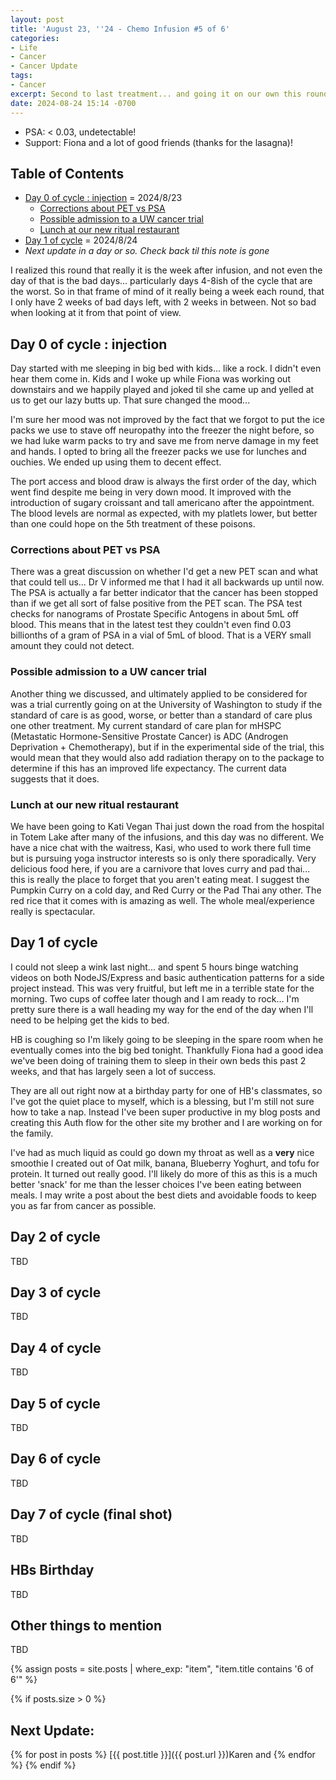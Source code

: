 ```yaml
---
layout: post
title: 'August 23, ''24 - Chemo Infusion #5 of 6'
categories:
- Life
- Cancer
- Cancer Update
tags:
- Cancer
excerpt: Second to last treatment... and going it on our own this round!
date: 2024-08-24 15:14 -0700
---
```

- PSA: < 0.03, undetectable!
- Support: Fiona and a lot of good friends (thanks for the lasagna)!

## Table of Contents

- [Day 0 of cycle : injection](#day-0-of-cycle--injection) = 2024/8/23
  - [Corrections about PET vs PSA](#corrections-about-pet-vs-psa)
  - [Possible admission to a UW cancer trial](#possible-admission-to-a-uw-cancer-trial)
  - [Lunch at our new ritual restaurant](#lunch-at-our-new-ritual-restaurant)
- [Day 1 of cycle](#day-1-of-cycle) = 2024/8/24
- *Next update in a day or so. Check back til this note is gone*

<!--
- [Day 2 of cycle](#day-2-of-cycle) = 2024/08/25
- [Day 3 of cycle](#day-3-of-cycle) = 2024/08/26
- [Day 4 of cycle](#day-4-of-cycle) = 2024/08/27
- [Day 5 of cycle](#day-5-of-cycle) = 2024/08/28
- [Day 6 of cycle](#day-6-of-cycle) = 2024/08/29
- [Day 7 of cycle (final shot)](#day-7-of-cycle-final-shot) = 2024/08/30
- [Day 8 of cycle? (HB's birthday!)](#HBs-Birthday) = 2024/08/31
- [Other things to mention](#other-things-to-mention)
- [Next Update:](#next-update) 
-->

I realized this round that really it is the week after infusion, and not even the day of that is the bad days... particularly days 4-8ish of the cycle that are the worst.  So in that frame of mind of it really being a week each round, that I only have 2 weeks of bad days left, with 2 weeks in between.  Not so bad when looking at it from that point of view.

## Day 0 of cycle : injection 

Day started with me sleeping in big bed with kids... like a rock. I didn't even hear them come in. Kids and I woke up while Fiona was working out downstairs and we happily played and joked til she came up and yelled at us to get our lazy butts up. That sure changed the mood... 

I'm sure her mood was not improved by the fact that we forgot to put the ice packs we use to stave off neuropathy into the freezer the night before, so we had luke warm packs to try and save me from nerve damage in my feet and hands.  I opted to bring all the freezer packs we use for lunches and ouchies.  We ended up using them to decent effect.

The port access and blood draw is always the first order of the day, which went find despite me being in very down mood. It improved with the introduction of sugary croissant and tall americano after the appointment. The blood levels are normal as expected, with my platlets lower, but better than one could hope on the 5th treatment of these poisons.

### Corrections about PET vs PSA

There was a great discussion on whether I'd get a new PET scan and what that could tell us... Dr V informed me that I had it all backwards up until now. The PSA is actually a far better indicator that the cancer has been stopped than if we get all sort of false positive from the PET scan. The PSA test checks for nanograms of Prostate Specific Antogens in about 5mL off blood. This means that in the latest test they couldn't even find 0.03 billionths of a gram of PSA in a vial of 5mL of blood. That is a VERY small amount they could not detect.

### Possible admission to a UW cancer trial

Another thing we discussed, and ultimately applied to be considered for was a trial currently going on at the University of Washington to study if the standard of care is as good, worse, or better than a standard of care plus one other treatment. My current standard of care plan for mHSPC (Metastatic Hormone-Sensitive Prostate Cancer) is ADC (Androgen Deprivation + Chemotherapy), but if in the experimental side of the trial, this would mean that they would also add radiation therapy on to the package to determine if this has an improved life expectancy. The current data suggests that it does.

### Lunch at our new ritual restaurant

We have been going to Kati Vegan Thai just down the road from the hospital in Totem Lake after many of the infusions, and this day was no different. We have a nice chat with the waitress, Kasi, who used to work there full time but is pursuing yoga instructor interests so is only there sporadically. Very delicious food here, if you are a carnivore that loves curry and pad thai... this is really the place to forget that you aren't eating meat.  I suggest the Pumpkin Curry on a cold day, and Red Curry or the Pad Thai any other. The red rice that it comes with is amazing as well. The whole meal/experience really is spectacular.

## Day 1 of cycle

I could not sleep a wink last night... and spent 5 hours binge watching videos on both NodeJS/Express  and basic authentication patterns for a side project instead. This was very fruitful, but left me in a terrible state for the morning. Two cups of coffee later though and I am ready to rock... I'm pretty sure there is a wall heading my way for the end of the day when I'll need to be helping get the kids to bed. 

HB is coughing so I'm likely going to be sleeping in the spare room when he eventually comes into the big bed tonight. Thankfully Fiona had a good idea we've been doing of training them to sleep in their own beds this past 2 weeks, and that has largely seen a lot of success.

They are all out right now at a birthday party for one of HB's classmates, so I've got the quiet place to myself, which is a blessing, but I'm still not sure how to take a nap.  Instead I've been super productive in my blog posts and creating this Auth flow for the other site my brother and I are working on for the family. 

I've had as much liquid as could go down my throat as well as a **very** nice smoothie I created out of Oat milk, banana, Blueberry Yoghurt, and tofu for protein. It turned out really good. I'll likely do more of this as this is a much better 'snack' for me than the lesser choices I've been eating between meals.  I may write a post about the best diets and avoidable foods to keep you as far from cancer as possible.

## Day 2 of cycle

TBD

## Day 3 of cycle

TBD

## Day 4 of cycle

TBD

## Day 5 of cycle

TBD

## Day 6 of cycle

TBD

## Day 7 of cycle (final shot)

TBD

## HBs Birthday

TBD

## Other things to mention

TBD

{% assign posts = site.posts | where_exp: "item", "item.title contains '6 of 6'" %}

{% if posts.size > 0 %}
## Next Update:  

  {% for post in posts %}
[{{ post.title }}]({{ post.url }})Karen and 
  {% endfor %}
{% endif %}
